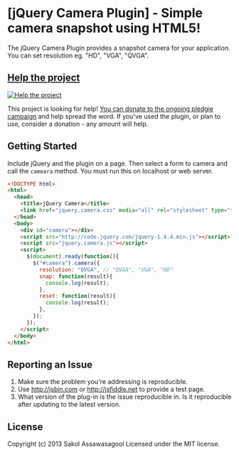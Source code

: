 [jQuery Camera Plugin] - Simple camera snapshot using HTML5!
================================

The jQuery Camera Plugin provides a snapshot camera for your application. You can set resolution eg. "HD", "VGA", "QVGA".

## [Help the project](http://pledgie.com/campaigns/21928)

[![Help the project](http://www.pledgie.com/campaigns/21928.png?skin_name=chrome)](http://pledgie.com/campaigns/21928)

This project is looking for help! [You can donate to the ongoing pledgie campaign](http://pledgie.com/campaigns/21928)
and help spread the word. If you've used the plugin, or plan to use, consider a donation - any amount will help.

## Getting Started
Include jQuery and the plugin on a page. Then select a form to camera and call the `cameara` method.
You must run this on localhost or web server.

```html
<!DOCTYPE html>
<html>
  <head>
    <title>jQuery Camera</title>
    <link href="jquery.camera.css" media="all" rel="stylesheet" type="text/css" />
  </head>
  <body>
    <div id="camera"></div>
    <script src="http://code.jquery.com/jquery-1.4.4.min.js"></script>
    <script src="jquery.camera.js"></script>
    <script>
      $(document).ready(function(){
        $("#camera").camera({
          resolution: "QVGA", // "QVGA", "VGA", "HD"
          snap: function(result){
            console.log(result);
          },
          reset: function(result){
            console.log(result);
          },
        });
      });
    </script>
  </body>
</html>
```

## Reporting an Issue

1. Make sure the problem you're addressing is reproducible.
2. Use http://jsbin.com or http://jsfiddle.net to provide a test page.
3. What version of the plug-in is the issue reproducible in. Is it reproducible after updating to the latest version.

## License
Copyright (c) 2013 Sakol Assawasagool
Licensed under the MIT license.
